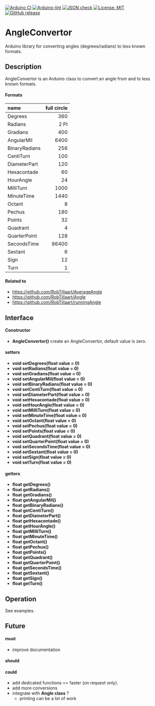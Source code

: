 
[![Arduino CI](https://github.com/RobTillaart/AngleConvertor/workflows/Arduino%20CI/badge.svg)](https://github.com/marketplace/actions/arduino_ci)
[![Arduino-lint](https://github.com/RobTillaart/AngleConvertor/actions/workflows/arduino-lint.yml/badge.svg)](https://github.com/RobTillaart/AngleConvertor/actions/workflows/arduino-lint.yml)
[![JSON check](https://github.com/RobTillaart/AngleConvertor/actions/workflows/jsoncheck.yml/badge.svg)](https://github.com/RobTillaart/AngleConvertor/actions/workflows/jsoncheck.yml)
[![License: MIT](https://img.shields.io/badge/license-MIT-green.svg)](https://github.com/RobTillaart/AngleConvertor/blob/master/LICENSE)
[![GitHub release](https://img.shields.io/github/release/RobTillaart/AngleConvertor.svg?maxAge=3600)](https://github.com/RobTillaart/AngleConvertor/releases)


# AngleConvertor

Arduino library for converting angles (degrees/radians) to less known formats.


## Description

AngleConvertor is an Arduino class to convert an angle from and to less known formats.


#### Formats


|  name           |  full circle  |
|:----------------|--------------:|
|  Degrees        |          360  |
|  Radians        |         2 PI  |
|  Gradians       |          400  |
|  AngularMil     |         6400  |
|  BinaryRadians  |          256  |
|  CentiTurn      |          100  |
|  DiameterPart   |          120  |
|  Hexacontade    |           60  |
|  HourAngle      |           24  |
|  MilliTurn      |         1000  |
|  MinuteTime     |         1440  |
|  Octant         |            8  |
|  Pechus         |          180  |
|  Points         |           32  |
|  Quadrant       |            4  |
|  QuarterPoint   |          128  |
|  SecondsTime    |        86400  |
|  Sextant        |            6  |
|  Sign           |           12  |
|  Turn           |            1  |


#### Related to
- https://github.com/RobTillaart/AverageAngle
- https://github.com/RobTillaart/Angle
- https://github.com/RobTillaart/runningAngle


## Interface

#### Constructor

- **AngleConvertor()** create an AngleConvertor, default value is zero.


#### setters

- **void setDegrees(float value = 0)**
- **void setRadians(float value = 0)**
- **void setGradians(float value = 0)**
- **void setAngularMil(float value = 0)**
- **void setBinaryRadians(float value = 0)**
- **void setCentiTurn(float value = 0)**
- **void setDiameterPart(float value = 0)**
- **void setHexacontade(float value = 0)**
- **void setHourAngle(float value = 0)**
- **void setMilliTurn(float value = 0)**
- **void setMinuteTime(float value = 0)**
- **void setOctant(float value = 0)**
- **void setPechus(float value = 0)**
- **void setPoints(float value = 0)**
- **void setQuadrant(float value = 0)**
- **void setQuarterPoint(float value = 0)**
- **void setSecondsTime(float value = 0)**
- **void setSextant(float value = 0)**
- **void setSign(float value = 0)**
- **void setTurn(float value = 0)**


#### getters

- **float getDegrees()**
- **float getRadians()**
- **float getGradians()**
- **float getAngularMil()**
- **float getBinaryRadians()**
- **float getCentiTurn()**
- **float getDiameterPart()**
- **float getHexacontade()**
- **float getHourAngle()**
- **float getMilliTurn()**
- **float getMinuteTime()**
- **float getOctant()**
- **float getPechus()**
- **float getPoints()**
- **float getQuadrant()**
- **float getQuarterPoint()**
- **float getSecondsTime()**
- **float getSextant()**
- **float getSign()**
- **float getTurn()**


## Operation

See examples.


## Future

#### must
- improve documentation

#### should


#### could
- add dedicated functions == faster (on request only).
- add more conversions
- integrate with **Angle class** ?
  - printing can be a lot of work


